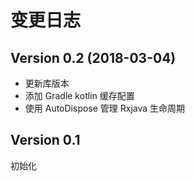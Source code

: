 # 变更日志

## Version 0.2 (2018-03-04)

* 更新库版本
* 添加 Gradle kotlin 缓存配置
* 使用 AutoDispose 管理 Rxjava 生命周期

## Version 0.1 

初始化
